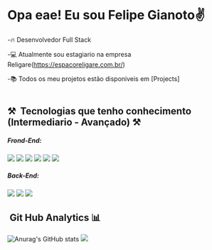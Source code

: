 <h1> Opa eae! Eu sou Felipe Gianoto✌️</h1>

-🔥 Desenvolvedor Full Stack 

-💻 Atualmente sou estagiario na empresa Religare(https://espacoreligare.com.br/)

-📚 Todos os meu projetos estão disponiveis em [Projects]
<br><br>

## ⚒ &nbsp;Tecnologias que tenho conhecimento (Intermediario - Avançado) ⚒

<h5>Frond-End:</h5>
<div class="row">
<img src="https://img.shields.io/badge/HTML5-E34F26?style=for-the-badge&logo=html5&logoColor=white"/>
<img src="https://img.shields.io/badge/CSS3-1572B6?style=for-the-badge&logo=css3&logoColor=white"/>
<img src="https://img.shields.io/badge/JavaScript-F7DF1E?style=for-the-badge&logo=javascript&logoColor=black"/>
<img src="https://img.shields.io/badge/Bootstrap-563D7C?style=for-the-badge&logo=bootstrap&logoColor=white"/>
<img src="https://img.shields.io/badge/Sass-black?style=for-the-badge&logo=sass&logoColor=pink"/>
<img src="https://img.shields.io/badge/React-20232A?style=for-the-badge&logo=react&logoColor=blue"/>

</div>

<h5>Back-End:</h5>
<div class="row">
<img src="https://img.shields.io/badge/Java-ED8B00?style=for-the-badge&logo=java&logoColor=white"/>
<img src="https://img.shields.io/badge/Spring-6DB33F?style=for-the-badge&logo=spring&logoColor=white"/>
<img src="https://img.shields.io/badge/Node.js-black?style=for-the-badge&logo=node.js&logoColor=green"/>
</div>

##  &nbsp;Git Hub Analytics  📊
![Anurag's GitHub stats](https://github-readme-stats.vercel.app/api?username=anuraghazra&show_icons=true&theme=radical)
<img src="![Anurag's GitHub stats](https://github-readme-stats.vercel.app/api?username=anuraghazra&show_icons=true&theme=radical)"/>
